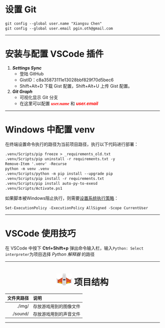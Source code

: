 # 设置 Git
    git config --global user.name "Xiangsu Chen"
    git config --global user.email pgin.oth@gmail.com
* * *
# 安装与配置 VSCode 插件
1. ***Settings Sync***
    * 登陆 GitHub
    * GistID：c8a35873111e13028bbf829f70d5bec6
    * Shift+Alt+D 下载 Gist 配置，Shift+Alt+U 上传 Gist 配置。
2. ***Git Graph***
    * 可视化显示 Git 分支
    * 在这里可以配置 ***<font face="微软雅黑" color=red>user.name</font>*** 和 ***<font color=red>user.email</font>***
***
# Windows 中配置 venv
在终端设置命令执行的路径为当前项目路径，执行以下代码进行部署：

    .venv/Scripts/pip freeze > _requirements_old.txt
    .venv/Scripts/pip uninstall -r requirements.txt -y
    Remove-Item '.venv' -Recurse
    python -m venv .venv
    .venv/Scripts/python -m pip install --upgrade pip
    .venv/Scripts/pip install -r requirements.txt
    .venv/Scripts/pip install auto-py-to-exesd
    .venv/Scripts/Activate.ps1

如果脚本被Windows阻止执行，则需要[设置系统执行策略](https:/go.microsoft.com/fwlink/?LinkID=135170)：

    Set-ExecutionPolicy -ExecutionPolicy AllSigned -Scope CurrentUser
*****
# VSCode 使用技巧
在 VSCode 中按下 **Ctrl+Shift+p** 弹出命令输入栏，输入`Python: Select interpreter`为项目选择 *Python 解释器* 的路径
- - -
# <div align=center><img src="./img/player.png" width="10%" height="10%"> 项目结构</div>

|文件夹路径 | 说明 |
| ---: | :--- |
|./img/ | 存放游戏用到的图像文件 |
|./sound/ | 存放游戏用到的声音文件 |

---------------------------------------
